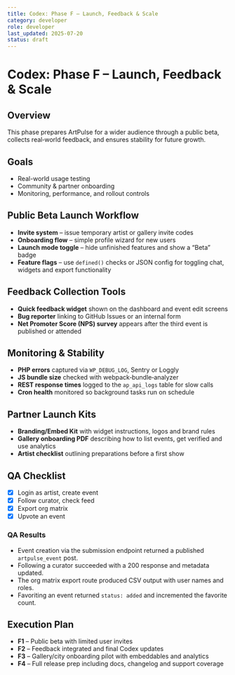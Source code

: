 ```yaml
---
title: Codex: Phase F – Launch, Feedback & Scale
category: developer
role: developer
last_updated: 2025-07-20
status: draft
---
```

# Codex: Phase F – Launch, Feedback & Scale

## Overview
This phase prepares ArtPulse for a wider audience through a public beta,
collects real‑world feedback, and ensures stability for future growth.

## Goals
- Real-world usage testing
- Community & partner onboarding
- Monitoring, performance, and rollout controls

## Public Beta Launch Workflow
- **Invite system** – issue temporary artist or gallery invite codes
- **Onboarding flow** – simple profile wizard for new users
- **Launch mode toggle** – hide unfinished features and show a “Beta” badge
- **Feature flags** – use `defined()` checks or JSON config for toggling chat, widgets and export functionality

## Feedback Collection Tools
- **Quick feedback widget** shown on the dashboard and event edit screens
- **Bug reporter** linking to GitHub Issues or an internal form
- **Net Promoter Score (NPS) survey** appears after the third event is published or attended

## Monitoring & Stability
- **PHP errors** captured via `WP_DEBUG_LOG`, Sentry or Loggly
- **JS bundle size** checked with webpack‑bundle‑analyzer
- **REST response times** logged to the `ap_api_logs` table for slow calls
- **Cron health** monitored so background tasks run on schedule

## Partner Launch Kits
- **Branding/Embed Kit** with widget instructions, logos and brand rules
- **Gallery onboarding PDF** describing how to list events, get verified and use analytics
- **Artist checklist** outlining preparations before a first show

## QA Checklist
- [x] Login as artist, create event
- [x] Follow curator, check feed
- [x] Export org matrix
- [x] Upvote an event

### QA Results
- Event creation via the submission endpoint returned a published `artpulse_event` post.
- Following a curator succeeded with a 200 response and metadata updated.
- The org matrix export route produced CSV output with user names and roles.
- Favoriting an event returned `status: added` and incremented the favorite count.

## Execution Plan
- **F1** – Public beta with limited user invites
- **F2** – Feedback integrated and final Codex updates
- **F3** – Gallery/city onboarding pilot with embeddables and analytics
- **F4** – Full release prep including docs, changelog and support coverage